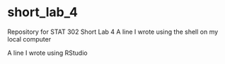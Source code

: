 # short_lab_4
Repository for STAT 302 Short Lab 4
A line I wrote using the shell on my local computer

A line I wrote using RStudio
